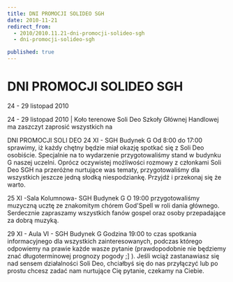 ```yaml
---
title: DNI PROMOCJI SOLIDEO SGH
date: 2010-11-21
redirect_from: 
  - 2010/2010.11.21-dni-promocji-solideo-sgh
  - dni-promocji-solideo-sgh

published: true
---
```




# DNI PROMOCJI SOLIDEO SGH

<time>24 - 29 listopad 2010</time>

24 - 29 listopad 2010 | Koło terenowe Soli Deo Szkoły Głównej Handlowej
ma zaszczyt zaprosić wszystkich na

DNI PROMOCJI
SOLI DEO
24 XI - SGH Budynek G
Od 8:00 do 17:00 sprawimy, iż każdy chętny będzie miał okazję spotkać się z Soli Deo osobiście. Specjalnie na to wydarzenie przygotowaliśmy stand w budynku G naszej uczelni. Oprócz oczywistej możliwości rozmowy z członkami Soli Deo SGH na przeróżne nurtujące was tematy, przygotowaliśmy dla wszystkich jeszcze jedną słodką niespodziankę.
Przyjdź i przekonaj się że warto.

25 XI -Sala Kolumnowa- SGH Budynek G
O 19:00 przygotowaliśmy muzyczną ucztę ze znakomitym chórem God'Spell w roli dania głównego. 
Serdecznie zapraszamy wszystkich fanów gospel oraz osoby przepadające za dobrą muzyką.

29 XI - Aula VI - SGH Budynek G
Godzina 19:00 to czas spotkania informacyjnego dla wszystkich zainteresowanych, podczas którego odpowiemy na prawie każde wasze pytanie (prawdopodobnie nie będziemy znać długoterminowej prognozy pogody ;] ). Jeśli wciąż zastanawiasz się nad sensem działalności Soli Deo, chciałbyś się do nas przyłączyć lub po prostu chcesz zadać nam nurtujące Cię pytanie, czekamy na Ciebie.



<!--CONTENT FROM OLD SERVER (jos before 2013): 24 - 29 listopad 2010 | Koło terenowe Soli Deo Szkoły Głównej Handlowej
ma zaszczyt zaprosić wszystkich na

DNI PROMOCJI
SOLI DEO
24 XI - SGH Budynek G
Od 8:00 do 17:00 sprawimy, iż każdy chętny będzie miał okazję spotkać się z Soli Deo osobiście. Specjalnie na to wydarzenie przygotowaliśmy stand w budynku G naszej uczelni. Oprócz oczywistej możliwości rozmowy z członkami Soli Deo SGH na przeróżne nurtujące was tematy, przygotowaliśmy dla wszystkich jeszcze jedną słodką niespodziankę.
Przyjdź i przekonaj się że warto.

25 XI -Sala Kolumnowa- SGH Budynek G
O 19:00 przygotowaliśmy muzyczną ucztę ze znakomitym chórem God'Spell w roli dania głównego. Serdecznie zapraszamy wszystkich fanów gospel oraz osoby przepadające za dobrą muzyką.

29 XI - Aula VI - SGH Budynek G
Godzina 19:00 to czas spotkania informacyjnego dla wszystkich zainteresowanych, podczas którego odpowiemy na prawie każde wasze pytanie (prawdopodobnie nie będziemy znać długoterminowej prognozy pogody ;] ). Jeśli wciąż zastanawiasz się nad sensem działalności Soli Deo, chciałbyś się do nas przyłączyć lub po prostu chcesz zadać nam nurtujące Cię pytanie, czekamy na Ciebie.

                                             
-->

<!--{{json:{"created_date":"2010-11-21 23:56:02","publish_down":"0000-00-00 00:00:00","id":"992"}}}-->